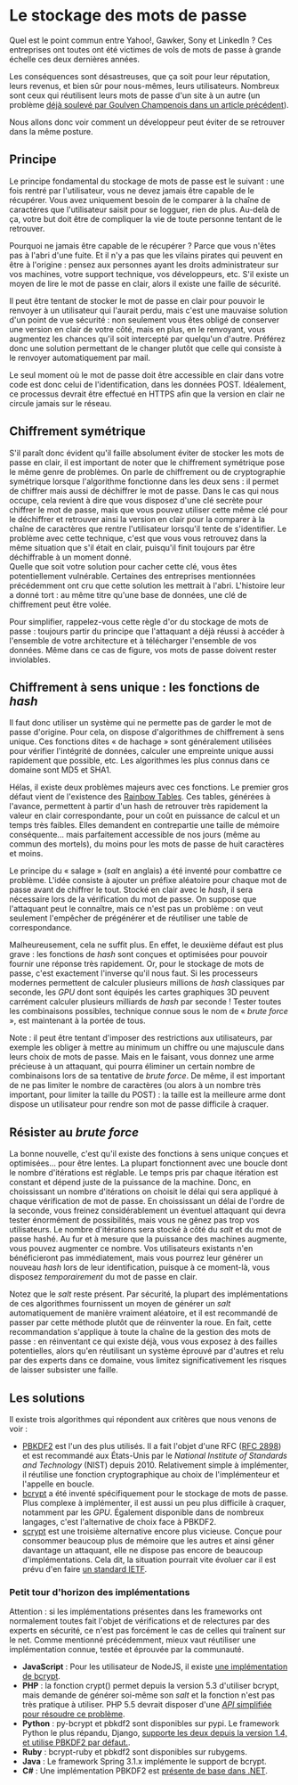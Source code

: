 # Le stockage des mots de passe

Quel est le point commun entre Yahoo!, Gawker, Sony et LinkedIn ? Ces entreprises ont toutes ont été victimes de vols de mots de passe à grande échelle ces deux dernières années.

Les conséquences sont désastreuses, que ça soit pour leur réputation, leurs revenus, et bien sûr pour nous-mêmes, leurs utilisateurs. Nombreux sont ceux qui réutilisent leurs mots de passe d'un site à un autre (un problème [déjà soulevé par Goulven Champenois dans un article précédent](http://letrainde13h37.fr/19/bonne-utilisation-mots-de-passe/)).

Nous allons donc voir comment un développeur peut éviter de se retrouver dans la même posture.

## Principe

Le principe fondamental du stockage de mots de passe est le suivant : une fois rentré par l'utilisateur, vous ne devez jamais être capable de le récupérer. Vous avez uniquement besoin de le comparer à la chaîne de caractères que l'utilisateur saisit pour se logguer, rien de plus. Au-delà de ça, votre but doit être de compliquer la vie de toute personne tentant de le retrouver.

Pourquoi ne jamais être capable de le récupérer ? Parce que vous n'êtes pas à l'abri d'une fuite. Et il n'y a pas que les vilains pirates qui peuvent en être à l'origine : pensez aux personnes ayant les droits administrateur sur vos machines, votre support technique, vos développeurs, etc. S'il existe un moyen de lire le mot de passe en clair, alors il existe une faille de sécurité.

Il peut être tentant de stocker le mot de passe en clair pour pouvoir le renvoyer à un utilisateur qui l'aurait perdu, mais c'est une mauvaise solution d'un point de vue sécurité : non seulement vous êtes obligé de conserver une version en clair de votre côté, mais en plus, en le renvoyant, vous augmentez les chances qu'il soit intercepté par quelqu'un d'autre. Préférez donc une solution permettant de le changer plutôt que celle qui consiste à le renvoyer automatiquement par mail.

Le seul moment où le mot de passe doit être accessible en clair dans votre code est donc celui de l'identification, dans les données POST. Idéalement, ce processus devrait être effectué en HTTPS afin que la version en clair ne circule jamais sur le réseau.

## Chiffrement symétrique

S'il paraît donc évident qu'il faille absolument éviter de stocker les mots de passe en clair, il est important de noter que le chiffrement symétrique pose le même genre de problèmes. On parle de chiffrement ou de cryptographie symétrique lorsque l'algorithme fonctionne dans les deux sens : il permet de chiffrer mais aussi de déchiffrer le mot de passe. Dans le cas qui nous occupe, cela revient à dire que vous disposez d'une clé secrète pour chiffrer le mot de passe, mais que vous pouvez utiliser cette même clé pour le déchiffrer et retrouver ainsi la version en clair pour la comparer à la chaîne de caractères que rentre l'utilisateur lorsqu'il tente de s'identifier. Le problème avec cette technique, c'est que vous vous retrouvez dans la même situation que s'il était en clair, puisqu'il finit toujours par être déchiffrable à un moment donné.  
Quelle que soit votre solution pour cacher cette clé, vous êtes potentiellement vulnérable. Certaines des entreprises mentionnées précédemment ont cru que cette solution les mettrait à l'abri. L'histoire leur a donné tort : au même titre qu'une base de données, une clé de chiffrement peut être volée. 

Pour simplifier, rappelez-vous cette règle d'or du stockage de mots de passe : toujours partir du principe que l'attaquant a déjà réussi à accéder à l'ensemble de votre architecture et à télécharger l'ensemble de vos données. Même dans ce cas de figure, vos mots de passe doivent rester inviolables.

## Chiffrement à sens unique : les fonctions de _hash_

Il faut donc utiliser un système qui ne permette pas de garder le mot de passe d'origine. Pour cela, on dispose d'algorithmes de chiffrement à sens unique. Ces fonctions dites « de hachage » sont généralement utilisées pour vérifier l'intégrité de données, calculer une empreinte unique aussi rapidement que possible, etc. Les algorithmes les plus connus dans ce domaine sont MD5 et SHA1.

Hélas, il existe deux problèmes majeurs avec ces fonctions. Le premier gros défaut vient de l'existence des [Rainbow Tables](http://fr.wikipedia.org/wiki/Table_arc-en-ciel). Ces tables, générées à l'avance, permettent à partir d'un hash de retrouver très rapidement la valeur en clair correspondante, pour un coût en puissance de calcul et un temps très faibles. Elles demandent en contrepartie une taille de mémoire conséquente... mais parfaitement accessible de nos jours (même au commun des mortels), du moins pour les mots de passe de huit caractères et moins.

Le principe du « salage » (_salt_ en anglais) a été inventé pour combattre ce problème. L'idée consiste à ajouter un préfixe aléatoire pour chaque mot de passe avant de chiffrer le tout. Stocké en clair avec le _hash_, il sera nécessaire lors de la vérification du mot de passe. On suppose que l'attaquant peut le connaître, mais ce n'est pas un problème : on veut seulement l'empêcher de prégénérer et de réutiliser une table de correspondance.

Malheureusement, cela ne suffit plus. En effet, le deuxième défaut est plus grave : les fonctions de _hash_ sont conçues et optimisées pour pouvoir fournir une réponse très rapidement. Or, pour le stockage de mots de passe, c'est exactement l'inverse qu'il nous faut. Si les processeurs modernes permettent de calculer plusieurs millions de _hash_ classiques par seconde, les _GPU_ dont sont équipés les cartes graphiques 3D peuvent carrément calculer plusieurs milliards de _hash_ par seconde ! Tester toutes les combinaisons possibles, technique connue sous le nom de « _brute force_ », est maintenant à la portée de tous.

Note : il peut être tentant d'imposer des restrictions aux utilisateurs, par exemple les obliger à mettre au minimum un chiffre ou une majuscule dans leurs choix de mots de passe. Mais en le faisant, vous donnez une arme précieuse à un attaquant, qui pourra éliminer un certain nombre de combinaisons lors de sa tentative de _brute force_. De même, il est important de ne pas limiter le nombre de caractères (ou alors à un nombre très important, pour limiter la taille du POST) : la taille est la meilleure arme dont dispose un utilisateur pour rendre son mot de passe difficile à craquer.

## Résister au _brute force_

La bonne nouvelle, c'est qu'il existe des fonctions à sens unique conçues et optimisées... pour être lentes. La plupart fonctionnent avec une boucle dont le nombre d'itérations est réglable. Le temps pris par chaque itération est constant et dépend juste de la puissance de la machine. Donc, en choississant un nombre d'itérations on choisit le délai qui sera appliqué à chaque vérification de mot de passe. En choississant un délai de l'ordre de la seconde, vous freinez considérablement un éventuel attaquant qui devra tester énormément de possibilités, mais vous ne gênez pas trop vos utilisateurs. Le nombre d'itérations sera stocké à côté du _salt_ et du mot de passe hashé. Au fur et à mesure que la puissance des machines augmente, vous pouvez augmenter ce nombre. Vos utilisateurs existants n'en bénéficieront pas immédiatement, mais vous pourrez leur générer un nouveau _hash_ lors de leur identification, puisque à ce moment-là, vous disposez _temporairement_ du mot de passe en clair.

Notez que le _salt_ reste présent. Par sécurité, la plupart des implémentations de ces algorithmes fournissent un moyen de générer un _salt_  automatiquement de manière vraiment aléatoire, et il est recommandé de passer par cette méthode plutôt que de réinventer la roue. En fait, cette recommandation s'applique à toute la chaîne de la gestion des mots de passe : en réinventant ce qui existe déjà, vous vous exposez à des failles potentielles, alors qu'en réutilisant un système éprouvé par d'autres et relu par des experts dans ce domaine, vous limitez significativement les risques de laisser subsister une faille.

## Les solutions

Il existe trois algorithmes qui répondent aux critères que nous venons de voir :

- [PBKDF2](http://en.wikipedia.org/wiki/PBKDF2PBKDF2) est l'un des plus utilisés. Il a fait l'objet d'une RFC ([RFC 2898](http://tools.ietf.org/html/rfc2898)) et est recommandé aux États-Unis par le _National Institute of Standards and Technology_ (NIST) depuis 2010. Relativement simple à implémenter, il réutilise une fonction cryptographique au choix de l'implémenteur et l'appelle en boucle. 
- [bcrypt](http://en.wikipedia.org/wiki/Bcrypt) a été inventé spécifiquement pour le stockage de mots de passe. Plus complexe à implémenter, il est aussi un peu plus difficile à craquer, notamment par les _GPU_. Également disponible dans de nombreux langages, c'est l'alternative de choix face à PBKDF2.
- [scrypt](http://en.wikipedia.org/wiki/Scrypt) est une troisième alternative encore plus vicieuse. Conçue pour consommer beaucoup plus de mémoire que les autres et ainsi gêner davantage un attaquant, elle ne dispose pas encore de beaucoup d'implémentations. Cela dit, la situation pourrait vite évoluer car il est prévu d'en faire [un standard IETF](https://datatracker.ietf.org/doc/draft-josefsson-scrypt-kdf/).

### Petit tour d'horizon des implémentations

Attention : si les implémentations présentes dans les frameworks ont normalement toutes fait l'objet de vérifications et de relectures par des experts en sécurité, ce n'est pas forcément le cas de celles qui traînent sur le net. Comme mentionné précédemment, mieux vaut réutiliser une  implémentation connue, testée et éprouvée par la communauté.

- **JavaScript** : Pour les utilisateur de NodeJS, il existe [une implémentation de bcrypt](https://github.com/ncb000gt/node.bcrypt.js/).
- **PHP** : la fonction crypt() permet depuis la version 5.3 d'utiliser bcrypt, mais demande de générer soi-même son _salt_ et la fonction n'est pas très pratique à utiliser. PHP 5.5 devrait disposer d'une [_API_ simplifiée pour résoudre ce problème](https://wiki.php.net/rfc/password_hash).
- **Python** : py-bcrypt et pbkdf2 sont disponibles sur pypi. Le framework Python le plus répandu, Django, [supporte les deux depuis la version 1.4, et utilise PBKDF2 par défaut.](https://docs.djangoproject.com/en/1.4/topics/auth/#how-django-stores-passwords).
- **Ruby** : bcrypt-ruby et pbkdf2 sont disponibles sur rubygems.
- **Java** : Le framework Spring 3.1.x implémente le support de bcrypt.
- **C#** : Une implémentation PBKDF2 est [présente de base dans .NET](http://msdn.microsoft.com/en-us/library/system.security.cryptography.rfc2898derivebytes.aspx).

